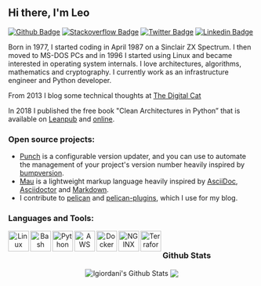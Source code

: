 ## Hi there, I'm Leo

[![Github Badge](http://img.shields.io/badge/-Github-black?style=flat-square&logo=github&link=https://github.com/lgiordani)](https://github.com/lgiordani)
[![Stackoverflow Badge](https://img.shields.io/badge/-Stack%20overflow-FE7A16?style=flat-square&logo=stack-overflow&logoColor=white&link=https://stackoverflow.com/users/1695036/leonardo-giordani)](https://stackoverflow.com/users/1695036/leonardo-giordani)
[![Twitter Badge](https://img.shields.io/badge/-Twitter-0F9D58?style=flat-square&logo=Twitter&logoColor=white&link=https://twitter.com/tw_lgiordani)](https://twitter.com/tw_lgiordani)
[![Linkedin Badge](https://img.shields.io/badge/-LinkedIn-blue?style=flat-square&logo=Linkedin&logoColor=white&link=https://www.linkedin.com/in/leonardo-giordani-aa23a945/)](https://www.linkedin.com/in/leonardo-giordani-aa23a945/)


Born in 1977, I started coding in April 1987 on a Sinclair ZX Spectrum. I then moved to MS-DOS PCs and in 1996 I started using Linux and became interested in operating system internals. I love architectures, algorithms, mathematics and cryptography. I currently work as an infrastructure engineer and Python developer.

From 2013 I blog some technical thoughts at [The Digital Cat](https://www.thedigitalcatonline.com)

In 2018 I published the free book "Clean Architectures in Python” that is available on [Leanpub](https://leanpub.com/clean-architectures-in-python) and [online](https://www.thedigitalcatbooks.com/).

  
### Open source projects:

* [Punch](https://github.com/lgiordani/punch) is a configurable version updater, and you can use to automate the management of your project's version number heavily inspired by [bumpversion](https://github.com/peritus/bumpversion).
* [Mau](https://github.com/Project-Mau/mau) is a lightweight markup language heavily inspired by [AsciiDoc](https://asciidoctor.org/docs/what-is-asciidoc), [Asciidoctor](https://asciidoctor.org/) and [Markdown](https://daringfireball.net/projects/markdown/).
* I contribute to [pelican](https://github.com/getpelican/pelican) and [pelican-plugins](https://github.com/pelican-plugins/), which I use for my blog.

### Languages and Tools:

<p align="center">
<a href="https://www.kernel.org/" target="_blank"><img align="left" alt="Linux" height ="42px" src="https://www.vectorlogo.zone/logos/linux/linux-icon.svg"></a>
<a href="https://www.gnu.org/software/bash/" target="_blank"><img align="left" alt="Bash" height ="42px" src="https://www.vectorlogo.zone/logos/gnu_bash/gnu_bash-ar21.svg"></a>
<a href="https://www.python.org" target="_blank"><img align="left" alt="Python" height ="42px" src="https://www.vectorlogo.zone/logos/python/python-icon.svg"></a>
<a href="https://aws.amazon.com/" target="_blank"><img align="left" alt="AWS" height ="42px" src="https://www.vectorlogo.zone/logos/amazon_aws/amazon_aws-icon.svg"></a>
<a href="https://www.docker.com/" target="_blank"><img align="left" alt="Docker" height ="42px" src="https://www.vectorlogo.zone/logos/docker/docker-icon.svg"></a>
<a href="https://www.nginx.com/" target="_blank"><img align="left" alt="NGINX" height ="42px" src="https://www.vectorlogo.zone/logos/nginx/nginx-icon.svg"></a>
<a href="https://www.terraform.io/" target="_blank"><img align="left" alt="Terraform" height ="42px" src="https://www.vectorlogo.zone/logos/terraformio/terraformio-icon.svg"></a>
</p>

<br>

### Github Stats

<p align="center">
<img align="center" src="https://github-readme-stats.vercel.app/api?username=lgiordani&show_icons=true&line_height=21&theme=react" alt="lgiordani's Github Stats" />
<img align="center" src="https://github-readme-stats.vercel.app/api/top-langs/?username=lgiordani&theme=react&line_height=27&layout=compact" />
</p>

